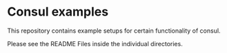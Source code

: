 # Consul examples

This repository contains example setups for certain functionality of consul.

Please see the README Files inside the individual directories.

